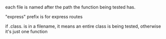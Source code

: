 each file is named after the path the function being tested has.

"express" prefix is for express routes

if .class. is in a filename, it means an entire class is being tested, otherwise it's just one function